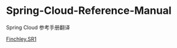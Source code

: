 # Spring-Cloud-Reference-Manual
Spring Cloud 参考手册翻译

[Finchley.SR1](https://github.com/ByrsH/Spring-Cloud-Reference-Manual/tree/master/Finchley/SR1)
